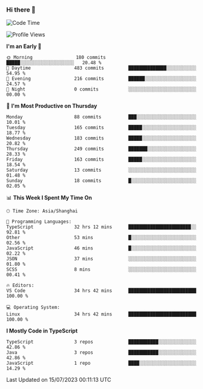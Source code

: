 ### Hi there 👋

<!--
**waynelwz/waynelwz** is a ✨ _special_ ✨ repository because its `README.md` (this file) appears on your GitHub profile.

Here are some ideas to get you started:

- 🔭 I’m currently working on ...
- 🌱 I’m currently learning ...
- 👯 I’m looking to collaborate on ...
- 🤔 I’m looking for help with ...
- 💬 Ask me about ...
- 📫 How to reach me: ...
- 😄 Pronouns: ...
- ⚡ Fun fact: ...
-->

<!--START_SECTION:waka-->
![Code Time](http://img.shields.io/badge/Code%20Time-1%2C646%20hrs%203%20mins-blue)

![Profile Views](http://img.shields.io/badge/Profile%20Views-0-blue)

**I'm an Early 🐤** 

```text
🌞 Morning                180 commits         █████░░░░░░░░░░░░░░░░░░░░   20.48 % 
🌆 Daytime                483 commits         ██████████████░░░░░░░░░░░   54.95 % 
🌃 Evening                216 commits         ██████░░░░░░░░░░░░░░░░░░░   24.57 % 
🌙 Night                  0 commits           ░░░░░░░░░░░░░░░░░░░░░░░░░   00.00 % 
```
📅 **I'm Most Productive on Thursday** 

```text
Monday                   88 commits          ███░░░░░░░░░░░░░░░░░░░░░░   10.01 % 
Tuesday                  165 commits         █████░░░░░░░░░░░░░░░░░░░░   18.77 % 
Wednesday                183 commits         █████░░░░░░░░░░░░░░░░░░░░   20.82 % 
Thursday                 249 commits         ███████░░░░░░░░░░░░░░░░░░   28.33 % 
Friday                   163 commits         █████░░░░░░░░░░░░░░░░░░░░   18.54 % 
Saturday                 13 commits          ░░░░░░░░░░░░░░░░░░░░░░░░░   01.48 % 
Sunday                   18 commits          █░░░░░░░░░░░░░░░░░░░░░░░░   02.05 % 
```


📊 **This Week I Spent My Time On** 

```text
🕑︎ Time Zone: Asia/Shanghai

💬 Programming Languages: 
TypeScript               32 hrs 12 mins      ███████████████████████░░   92.81 % 
Other                    53 mins             █░░░░░░░░░░░░░░░░░░░░░░░░   02.56 % 
JavaScript               46 mins             █░░░░░░░░░░░░░░░░░░░░░░░░   02.22 % 
JSON                     37 mins             ░░░░░░░░░░░░░░░░░░░░░░░░░   01.80 % 
SCSS                     8 mins              ░░░░░░░░░░░░░░░░░░░░░░░░░   00.41 % 

🔥 Editors: 
VS Code                  34 hrs 42 mins      █████████████████████████   100.00 % 

💻 Operating System: 
Linux                    34 hrs 42 mins      █████████████████████████   100.00 % 
```

**I Mostly Code in TypeScript** 

```text
TypeScript               3 repos             ███████████░░░░░░░░░░░░░░   42.86 % 
Java                     3 repos             ███████████░░░░░░░░░░░░░░   42.86 % 
JavaScript               1 repo              ████░░░░░░░░░░░░░░░░░░░░░   14.29 % 
```




 Last Updated on 15/07/2023 00:11:13 UTC
<!--END_SECTION:waka-->
